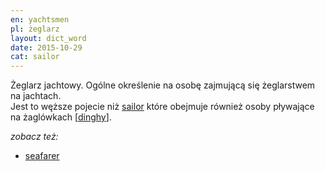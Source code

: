 ```yaml
---
en: yachtsmen
pl: żeglarz
layout: dict_word
date: 2015-10-29
cat: sailor
---
```


Żeglarz jachtowy. Ogólne określenie na osobę zajmującą się żeglarstwem na jachtach.  
Jest to węższe pojecie niż [sailor](/dict/s/sailor.html) które obejmuje również osoby pływające na żaglówkach 
[[dinghy](/dict/d/dinghy_2.html)].

*zobacz też:*

* [seafarer](/dict/s/seafarer.html)


